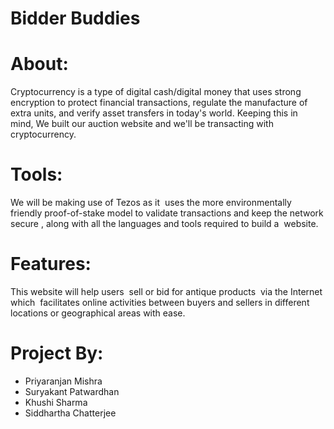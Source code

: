 # Bidder Buddies

#  About:
Cryptocurrency is a type of digital cash/digital money that uses strong encryption to protect financial transactions, regulate the manufacture of extra units, and verify asset transfers in today's world. 
Keeping this in mind, We built our auction website and we'll be transacting with cryptocurrency. 

# Tools:
We will be making use of Tezos as it  uses the more environmentally friendly proof-of-stake model to validate transactions and keep the network secure , along with all the languages and tools required to build a  website. 

# Features:
This website will help users  sell or bid for antique products  via the Internet which  facilitates online activities between buyers and sellers in different locations or geographical areas with ease.

# Project By:
- Priyaranjan Mishra
- Suryakant Patwardhan
- Khushi Sharma
- Siddhartha Chatterjee
